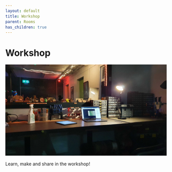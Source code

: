 ```yaml
---
layout: default
title: Workshop
parent: Rooms
has_children: true
---
```


# Workshop

![](img/workshop.jpg)

Learn, make and share in the workshop!
